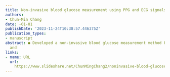 ```yaml
---
title: Non-invasive blood glucose measurement using PPG and ECG signals
authors:
- Chun-Min Chang
date: -01-01
publishDate: '2023-11-24T10:38:57.446375Z'
publication_types:
- manuscript
abstract: ● Developed a non-invasive blood glucose measurement method by using PPG
  and
links:
- name: URL
  url: 
    https://www.slideshare.net/ChunMingChang2/noninvasive-blood-glucose-measurement-using-ppg-and-ecg-signals
---
```

